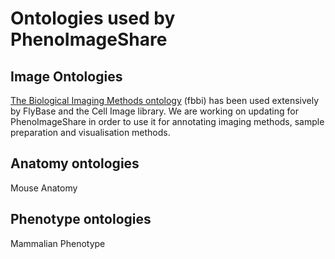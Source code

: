 # Ontologies used by PhenoImageShare

## Image Ontologies

[The Biological Imaging Methods ontology](https://github.com/dosumis/fbbi) (fbbi) has been used extensively by FlyBase and the Cell Image library.  We are working on updating for PhenoImageShare in order to use it for annotating imaging methods, sample preparation and visualisation methods.

## Anatomy ontologies

Mouse Anatomy



## Phenotype ontologies

Mammalian Phenotype
